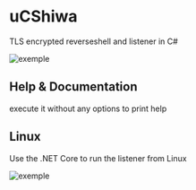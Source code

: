 # uCShiwa
TLS encrypted reverseshell and listener in C#

![exemple](https://github.com/Aif4thah/uCShiwa/blob/main/POC-v2.PNG)

## Help & Documentation

execute it without any options to print help

## Linux

Use the .NET Core to run the listener from Linux

![exemple](https://github.com/Aif4thah/uCShiwa/blob/main/POC-v2-linux.PNG)
